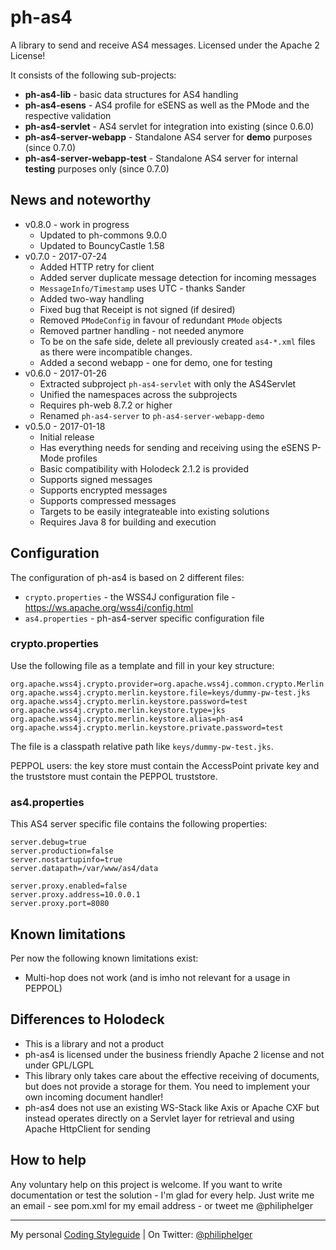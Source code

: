 # ph-as4

A library to send and receive AS4 messages. 
Licensed under the Apache 2 License!

It consists of the following sub-projects:
  * **ph-as4-lib** - basic data structures for AS4 handling
  * **ph-as4-esens** - AS4 profile for eSENS as well as the PMode and the respective validation
  * **ph-as4-servlet** - AS4 servlet for integration into existing (since 0.6.0)
  * **ph-as4-server-webapp** - Standalone AS4 server for **demo** purposes (since 0.7.0)
  * **ph-as4-server-webapp-test** - Standalone AS4 server for internal **testing** purposes only (since 0.7.0)

## News and noteworthy

  * v0.8.0 - work in progress
    * Updated to ph-commons 9.0.0
    * Updated to BouncyCastle 1.58
  * v0.7.0 - 2017-07-24
    * Added HTTP retry for client
    * Added server duplicate message detection for incoming messages
    * `MessageInfo/Timestamp` uses UTC - thanks Sander
    * Added two-way handling
    * Fixed bug that Receipt is not signed (if desired)
    * Removed `PModeConfig` in favour of redundant `PMode` objects
    * Removed partner handling - not needed anymore 
    * To be on the safe side, delete all previously created `as4-*.xml` files as there were incompatible changes.
    * Added a second webapp - one for demo, one for testing
  * v0.6.0 - 2017-01-26
    * Extracted subproject `ph-as4-servlet` with only the AS4Servlet
    * Unified the namespaces across the subprojects
    * Requires ph-web 8.7.2 or higher
    * Renamed `ph-as4-server` to `ph-as4-server-webapp-demo`
  * v0.5.0 - 2017-01-18
    * Initial release
    * Has everything needs for sending and receiving using the eSENS P-Mode profiles
    * Basic compatibility with Holodeck 2.1.2 is provided
    * Supports signed messages
    * Supports encrypted messages
    * Supports compressed messages
    * Targets to be easily integrateable into existing solutions
    * Requires Java 8 for building and execution
    
## Configuration

The configuration of ph-as4 is based on 2 different files:
  * `crypto.properties` - the WSS4J configuration file - https://ws.apache.org/wss4j/config.html
  * `as4.properties` - ph-as4-server specific configuration file
  
### crypto.properties

Use the following file as a template and fill in your key structure:
```
org.apache.wss4j.crypto.provider=org.apache.wss4j.common.crypto.Merlin
org.apache.wss4j.crypto.merlin.keystore.file=keys/dummy-pw-test.jks
org.apache.wss4j.crypto.merlin.keystore.password=test
org.apache.wss4j.crypto.merlin.keystore.type=jks
org.apache.wss4j.crypto.merlin.keystore.alias=ph-as4
org.apache.wss4j.crypto.merlin.keystore.private.password=test
```
The file is a classpath relative path like `keys/dummy-pw-test.jks`. 

PEPPOL users: the key store must contain the AccessPoint private key and the truststore must contain the PEPPOL truststore.

### as4.properties

This AS4 server specific file contains the following properties:
```
server.debug=true
server.production=false
server.nostartupinfo=true
server.datapath=/var/www/as4/data

server.proxy.enabled=false
server.proxy.address=10.0.0.1
server.proxy.port=8080
``` 
    
## Known limitations

Per now the following known limitations exist:
  * Multi-hop does not work (and is imho not relevant for a usage in PEPPOL)

## Differences to Holodeck

  * This is a library and not a product
  * ph-as4 is licensed under the business friendly Apache 2 license and not under GPL/LGPL
  * This library only takes care about the effective receiving of documents, but does not provide a storage for them. You need to implement your own incoming document handler!
  * ph-as4 does not use an existing WS-Stack like Axis or Apache CXF but instead operates directly on a Servlet layer for retrieval and using Apache HttpClient for sending

## How to help

Any voluntary help on this project is welcome.
If you want to write documentation or test the solution - I'm glad for every help.
Just write me an email - see pom.xml for my email address - or tweet me @philiphelger

---

My personal [Coding Styleguide](https://github.com/phax/meta/blob/master/CodeingStyleguide.md) |
On Twitter: <a href="https://twitter.com/philiphelger">@philiphelger</a>
